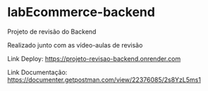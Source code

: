 # labEcommerce-backend

Projeto de revisão do Backend 

Realizado junto com as vídeo-aulas de revisão

Link Deploy: https://projeto-revisao-backend.onrender.com

Link Documentação: https://documenter.getpostman.com/view/22376085/2s8YzL5ms1
